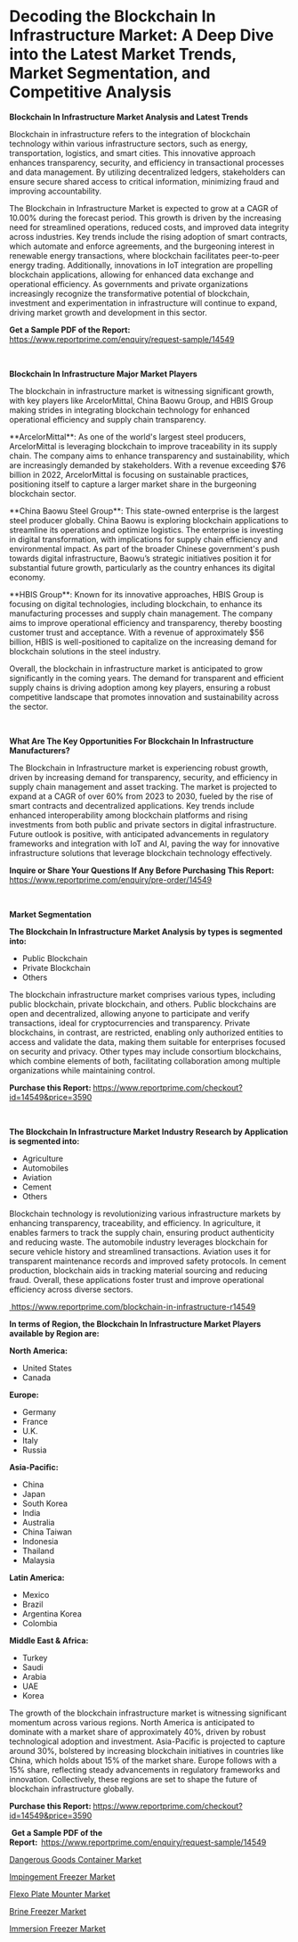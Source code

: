 <p><h1>Decoding the Blockchain In Infrastructure Market: A Deep Dive into the Latest Market Trends, Market Segmentation, and Competitive Analysis</h1></p><p><strong>Blockchain In Infrastructure Market Analysis and Latest Trends</strong></p>
<p><p>Blockchain in infrastructure refers to the integration of blockchain technology within various infrastructure sectors, such as energy, transportation, logistics, and smart cities. This innovative approach enhances transparency, security, and efficiency in transactional processes and data management. By utilizing decentralized ledgers, stakeholders can ensure secure shared access to critical information, minimizing fraud and improving accountability.</p><p>The Blockchain in Infrastructure Market is expected to grow at a CAGR of 10.00% during the forecast period. This growth is driven by the increasing need for streamlined operations, reduced costs, and improved data integrity across industries. Key trends include the rising adoption of smart contracts, which automate and enforce agreements, and the burgeoning interest in renewable energy transactions, where blockchain facilitates peer-to-peer energy trading. Additionally, innovations in IoT integration are propelling blockchain applications, allowing for enhanced data exchange and operational efficiency. As governments and private organizations increasingly recognize the transformative potential of blockchain, investment and experimentation in infrastructure will continue to expand, driving market growth and development in this sector.</p></p>
<p><strong>Get a Sample PDF of the Report:&nbsp;</strong> <a href="https://www.reportprime.com/enquiry/request-sample/14549?utm_campaign=2774&utm_medium=2&utm_source=Github&utm_content=ia&utm_term=20032025&utm_id=blockchain-in-infrastructure">https://www.reportprime.com/enquiry/request-sample/14549</a></p>
<p>&nbsp;</p>
<p><strong>Blockchain In Infrastructure Major Market Players</strong></p>
<p><p>The blockchain in infrastructure market is witnessing significant growth, with key players like ArcelorMittal, China Baowu Group, and HBIS Group making strides in integrating blockchain technology for enhanced operational efficiency and supply chain transparency.</p><p>**ArcelorMittal**: As one of the world's largest steel producers, ArcelorMittal is leveraging blockchain to improve traceability in its supply chain. The company aims to enhance transparency and sustainability, which are increasingly demanded by stakeholders. With a revenue exceeding $76 billion in 2022, ArcelorMittal is focusing on sustainable practices, positioning itself to capture a larger market share in the burgeoning blockchain sector.</p><p>**China Baowu Steel Group**: This state-owned enterprise is the largest steel producer globally. China Baowu is exploring blockchain applications to streamline its operations and optimize logistics. The enterprise is investing in digital transformation, with implications for supply chain efficiency and environmental impact. As part of the broader Chinese government's push towards digital infrastructure, Baowu’s strategic initiatives position it for substantial future growth, particularly as the country enhances its digital economy.</p><p>**HBIS Group**: Known for its innovative approaches, HBIS Group is focusing on digital technologies, including blockchain, to enhance its manufacturing processes and supply chain management. The company aims to improve operational efficiency and transparency, thereby boosting customer trust and acceptance. With a revenue of approximately $56 billion, HBIS is well-positioned to capitalize on the increasing demand for blockchain solutions in the steel industry.</p><p>Overall, the blockchain in infrastructure market is anticipated to grow significantly in the coming years. The demand for transparent and efficient supply chains is driving adoption among key players, ensuring a robust competitive landscape that promotes innovation and sustainability across the sector.</p></p>
<p>&nbsp;</p>
<p><strong>What Are The Key Opportunities For Blockchain In Infrastructure Manufacturers?</strong></p>
<p><p>The Blockchain in Infrastructure market is experiencing robust growth, driven by increasing demand for transparency, security, and efficiency in supply chain management and asset tracking. The market is projected to expand at a CAGR of over 60% from 2023 to 2030, fueled by the rise of smart contracts and decentralized applications. Key trends include enhanced interoperability among blockchain platforms and rising investments from both public and private sectors in digital infrastructure. Future outlook is positive, with anticipated advancements in regulatory frameworks and integration with IoT and AI, paving the way for innovative infrastructure solutions that leverage blockchain technology effectively.</p></p>
<p><strong>Inquire or Share Your Questions If Any Before Purchasing This Report:</strong> <a href="https://www.reportprime.com/enquiry/pre-order/14549?utm_campaign=2774&utm_medium=2&utm_source=Github&utm_content=ia&utm_term=20032025&utm_id=blockchain-in-infrastructure">https://www.reportprime.com/enquiry/pre-order/14549</a></p>
<p>&nbsp;</p>
<p><strong>Market Segmentation</strong></p>
<p><strong>The Blockchain In Infrastructure Market Analysis by types is segmented into:</strong></p>
<p><ul><li>Public Blockchain</li><li>Private Blockchain</li><li>Others</li></ul></p>
<p><p>The blockchain infrastructure market comprises various types, including public blockchain, private blockchain, and others. Public blockchains are open and decentralized, allowing anyone to participate and verify transactions, ideal for cryptocurrencies and transparency. Private blockchains, in contrast, are restricted, enabling only authorized entities to access and validate the data, making them suitable for enterprises focused on security and privacy. Other types may include consortium blockchains, which combine elements of both, facilitating collaboration among multiple organizations while maintaining control.</p></p>
<p><strong>Purchase this Report:&nbsp;</strong><a href="https://www.reportprime.com/checkout?id=14549&price=3590&utm_campaign=2774&utm_medium=2&utm_source=Github&utm_content=ia&utm_term=20032025&utm_id=blockchain-in-infrastructure">https://www.reportprime.com/checkout?id=14549&price=3590</a></p>
<p>&nbsp;</p>
<p><strong>The Blockchain In Infrastructure Market Industry Research by Application is segmented into:</strong></p>
<p><ul><li>Agriculture</li><li>Automobiles</li><li>Aviation</li><li>Cement</li><li>Others</li></ul></p>
<p><p>Blockchain technology is revolutionizing various infrastructure markets by enhancing transparency, traceability, and efficiency. In agriculture, it enables farmers to track the supply chain, ensuring product authenticity and reducing waste. The automobile industry leverages blockchain for secure vehicle history and streamlined transactions. Aviation uses it for transparent maintenance records and improved safety protocols. In cement production, blockchain aids in tracking material sourcing and reducing fraud. Overall, these applications foster trust and improve operational efficiency across diverse sectors.</p></p>
<p><a href="https://www.reportprime.com/blockchain-in-infrastructure-r14549?utm_campaign=2774&utm_medium=2&utm_source=Github&utm_content=ia&utm_term=20032025&utm_id=blockchain-in-infrastructure">&nbsp;https://www.reportprime.com/blockchain-in-infrastructure-r14549</a></p>
<p><strong>In terms of Region, the Blockchain In Infrastructure Market Players available by Region are:</strong></p>
<p>
    <p> <strong> North America: </strong>
        <ul>
            <li>United States</li>
            <li>Canada</li>
        </ul>
        </p> 
    <p> <strong> Europe: </strong>
        <ul>
            <li>Germany</li>
            <li>France</li>
            <li>U.K.</li>
            <li>Italy</li>
            <li>Russia</li>
        </ul>
        </p> 
    <p> <strong> Asia-Pacific: </strong>
        <ul>
            <li>China</li>
            <li>Japan</li>
            <li>South Korea</li>
            <li>India</li>
            <li>Australia</li>
            <li>China Taiwan</li>
            <li>Indonesia</li>
            <li>Thailand</li>
            <li>Malaysia</li>
        </ul>
        </p> 
    <p> <strong> Latin America: </strong>
        <ul>
            <li>Mexico</li>
            <li>Brazil</li>
            <li>Argentina Korea</li>
            <li>Colombia</li>
        </ul>
        </p> 
    <p> <strong> Middle East & Africa: </strong>
        <ul>
            <li>Turkey</li>
            <li>Saudi</li>
            <li>Arabia</li>
            <li>UAE</li>
            <li>Korea</li>
        </ul>
    </p>
    </p>
<p><p>The growth of the blockchain infrastructure market is witnessing significant momentum across various regions. North America is anticipated to dominate with a market share of approximately 40%, driven by robust technological adoption and investment. Asia-Pacific is projected to capture around 30%, bolstered by increasing blockchain initiatives in countries like China, which holds about 15% of the market share. Europe follows with a 15% share, reflecting steady advancements in regulatory frameworks and innovation. Collectively, these regions are set to shape the future of blockchain infrastructure globally.</p></p>
<p><strong>Purchase this Report: </strong><a href="https://www.reportprime.com/checkout?id=14549&price=3590&utm_campaign=2774&utm_medium=2&utm_source=Github&utm_content=ia&utm_term=20032025&utm_id=blockchain-in-infrastructure">https://www.reportprime.com/checkout?id=14549&price=3590</a></p>
<p>&nbsp;<strong>Get a Sample PDF of the Report:&nbsp;&nbsp;</strong><a href="https://www.reportprime.com/enquiry/request-sample/14549?utm_campaign=2774&utm_medium=2&utm_source=Github&utm_content=ia&utm_term=20032025&utm_id=blockchain-in-infrastructure">https://www.reportprime.com/enquiry/request-sample/14549</a></p>
<p><strong></strong></p>
<p><p><a href="https://www.linkedin.com/pulse/dangerous-goods-container-market-growth-outlook-79cagr-challenges-rvccf?utm_campaign=2774&utm_medium=2&utm_source=Github&utm_content=ia&utm_term=20032025&utm_id=blockchain-in-infrastructure">Dangerous Goods Container Market</a></p><p><a href="https://www.linkedin.com/pulse/market-analysis-forimpingement-freezer-marketwith-accurate-orwyf?utm_campaign=2774&utm_medium=2&utm_source=Github&utm_content=ia&utm_term=20032025&utm_id=blockchain-in-infrastructure">Impingement Freezer Market</a></p><p><a href="https://www.linkedin.com/pulse/flexo-plate-mounter-market-metrics-like-size-growth-share-yxcff?utm_campaign=2774&utm_medium=2&utm_source=Github&utm_content=ia&utm_term=20032025&utm_id=blockchain-in-infrastructure">Flexo Plate Mounter Market</a></p><p><a href="https://www.linkedin.com/pulse/brine-freezer-market-review-strategic-growth-forecasted-cagr-oxbcf?utm_campaign=2774&utm_medium=2&utm_source=Github&utm_content=ia&utm_term=20032025&utm_id=blockchain-in-infrastructure">Brine Freezer Market</a></p><p><a href="https://www.linkedin.com/pulse/immersion-freezer-market-expected-see-strong-growth-competition-zngif?utm_campaign=2774&utm_medium=2&utm_source=Github&utm_content=ia&utm_term=20032025&utm_id=blockchain-in-infrastructure">Immersion Freezer Market</a></p></p>